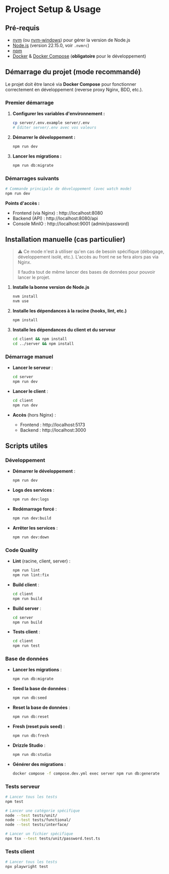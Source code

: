 # Project Setup & Usage

## Pré-requis

- [nvm](https://github.com/nvm-sh/nvm) (ou [nvm-windows](https://github.com/coreybutler/nvm-windows)) pour gérer la version de Node.js
- [Node.js](https://nodejs.org/) (version 22.15.0, voir `.nvmrc`)
- [npm](https://www.npmjs.com/)
- [Docker](https://www.docker.com/) & [Docker Compose](https://docs.docker.com/compose/) (**obligatoire** pour le développement)

## Démarrage du projet (mode recommandé)

Le projet doit être lancé via **Docker Compose** pour fonctionner correctement en développement (reverse proxy Nginx, BDD, etc.).

### Premier démarrage

1. **Configurer les variables d'environnement :**
   ```bash
   cp server/.env.example server/.env
   # Éditer server/.env avec vos valeurs
   ```

2. **Démarrer le développement :**
   ```bash
   npm run dev
   ```

3. **Lancer les migrations :**
   ```bash
   npm run db:migrate
   ```

### Démarrages suivants

```bash
# Commande principale de développement (avec watch mode)
npm run dev
```

**Points d'accès :**
- Frontend (via Nginx) : http://localhost:8080
- Backend (API) : http://localhost:8080/api
- Console MinIO : http://localhost:9001 (admin/password)

## Installation manuelle (cas particulier)

> ⚠️ Ce mode n'est à utiliser qu'en cas de besoin spécifique (débogage, développement isolé, etc.). L'accès au front ne se fera alors pas via Nginx.
>
> Il faudra tout de même lancer des bases de données pour pouvoir lancer le projet.

1. **Installe la bonne version de Node.js**
   ```bash
   nvm install
   nvm use
   ```
2. **Installe les dépendances à la racine (hooks, lint, etc.)**
   ```bash
   npm install
   ```
3. **Installe les dépendances du client et du serveur**
   ```bash
   cd client && npm install
   cd ../server && npm install
   ```

### Démarrage manuel

- **Lancer le serveur** :
  ```bash
  cd server
  npm run dev
  ```
- **Lancer le client** :
  ```bash
  cd client
  npm run dev
  ```

- **Accès** (hors Nginx) :
  - Frontend : http://localhost:5173
  - Backend : http://localhost:3000

## Scripts utiles

### Développement

- **Démarrer le développement** :
  ```bash
  npm run dev
  ```

- **Logs des services** :
  ```bash
  npm run dev:logs
  ```

- **Redémarrage forcé** :
  ```bash
  npm run dev:build
  ```

- **Arrêter les services** :
  ```bash
  npm run dev:down
  ```

### Code Quality

- **Lint** (racine, client, server) :
  ```bash
  npm run lint
  npm run lint:fix
  ```
- **Build client** :
  ```bash
  cd client
  npm run build
  ```
- **Build server** :
  ```bash
  cd server
  npm run build
  ```
- **Tests client** :
  ```bash
  cd client
  npm run test
  ```
### Base de données

- **Lancer les migrations** :
  ```bash
  npm run db:migrate
  ```

- **Seed la base de données** :
  ```bash
  npm run db:seed
  ```

- **Reset la base de données** :
  ```bash
  npm run db:reset
  ```

- **Fresh (reset puis seed)** :
  ```bash
  npm run db:fresh
  ```

- **Drizzle Studio** :
  ```bash
  npm run db:studio
  ```

- **Générer des migrations** :
  ```bash
  docker compose -f compose.dev.yml exec server npm run db:generate
  ```

  
### Tests serveur

```bash
# Lancer tous les tests
npm test

# Lancer une catégorie spécifique
node --test tests/unit/
node --test tests/functional/
node --test tests/interface/

# Lancer un fichier spécifique
npx tsx --test tests/unit/password.test.ts
```

### Tests client

```bash
# Lancer tous les tests
npx playwright test
```
